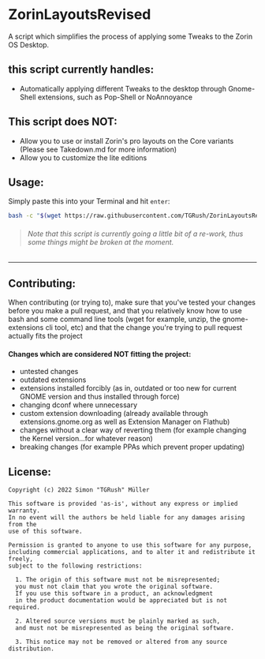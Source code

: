 # ZorinLayoutsRevised
A script which simplifies the process of applying some Tweaks to the Zorin OS Desktop.

## this script currently handles:
- Automatically applying different Tweaks to the desktop through Gnome-Shell extensions, such as Pop-Shell or NoAnnoyance

## This script does NOT:
- Allow you to use or install Zorin's pro layouts on the Core variants (Please see Takedown.md for more information)
- Allow you to customize the lite editions

## Usage:
Simply paste this into your Terminal and hit `enter`:
```bash
bash -c "$(wget https://raw.githubusercontent.com/TGRush/ZorinLayoutsRevised/main/morelayoutsinstall.sh -O -)"
```

> ###### Note that this script is currently going a little bit of a re-work, thus some things might be broken at the moment.

---

## Contributing:
When contributing (or trying to), make sure that you've tested your changes before you make a pull request, and that you relatively know how to use bash and some command line tools (wget for example, unzip, the gnome-extensions cli tool, etc) and that the change you're trying to pull request actually fits the project 

#### Changes which are considered NOT fitting the project:
- untested changes
- outdated extensions
- extensions installed forcibly (as in, outdated or too new for current GNOME version and thus installed through force)
- changing dconf where unnecessary
- custom extension downloading (already available through extensions.gnome.org as well as Extension Manager on Flathub)
- changes without a clear way of reverting them (for example changing the Kernel version...for whatever reason)
- breaking changes (for example PPAs which prevent proper updating)

## License:
```
Copyright (c) 2022 Simon "TGRush" Müller

This software is provided 'as-is', without any express or implied warranty. 
In no event will the authors be held liable for any damages arising from the
use of this software.

Permission is granted to anyone to use this software for any purpose, 
including commercial applications, and to alter it and redistribute it freely, 
subject to the following restrictions:

  1. The origin of this software must not be misrepresented; 
  you must not claim that you wrote the original software. 
  If you use this software in a product, an acknowledgment 
  in the product documentation would be appreciated but is not required.

  2. Altered source versions must be plainly marked as such, 
  and must not be misrepresented as being the original software.

  3. This notice may not be removed or altered from any source distribution.
```